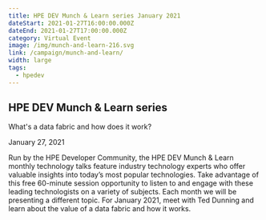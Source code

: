 ```yaml
---
title: HPE DEV Munch & Learn series January 2021
dateStart: 2021-01-27T16:00:00.000Z
dateEnd: 2021-01-27T17:00:00.000Z
category: Virtual Event
image: /img/munch-and-learn-216.svg
link: /campaign/munch-and-learn/
width: large
tags:
  - hpedev
---
```

## HPE DEV Munch & Learn series
What's a data fabric and how does it work?

January 27, 2021

Run by the HPE Developer Community, the HPE DEV Munch & Learn monthly technology talks feature industry technology experts who offer valuable insights into today’s most popular technologies. Take advantage of this free 60-minute session opportunity to listen to and engage with these leading technologists on a variety of subjects. Each month we will be presenting a different topic. For January 2021, meet with Ted Dunning and learn about the value of a data fabric and how it works.